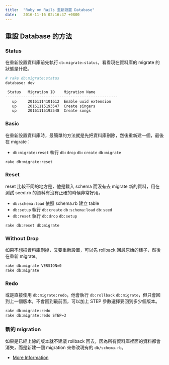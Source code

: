 ```yaml
---
title:  "Ruby on Rails 重新設置 Database"
date:   2016-11-16 02:16:47 +0800
---
```


## 重設 Database 的方法

### Status

在重新設置資料庫前先執行 `db:migrate:status`，看看現在資料庫的 migrate 的狀態是什麼。

```sh
# rake db:migrate:status
database: dev

 Status   Migration ID    Migration Name
--------------------------------------------------
   up     20161114101612  Enable uuid extension
   up     20161115193547  Create singers
   up     20161115193548  Create songs
```

### Basic

在重新設置資料庫時，最簡單的方法就是先把資料庫刪除，然後重新建一個，最後在 migrate：

- `db:migrate:reset` 執行 `db:drop` `db:create` `db:migrate`

```sh
rake db:migrate:reset
```

<!--excerpt-->

### Reset

reset 比較不同的地方是，他是載入 schema 而沒有去 migrate 新的資料，用在測試 seed.rb 的資料有沒有正確的時候非常好用。

- `db:schema:load` 依照 schema.rb 建立 table
- `db:setup` 執行 `db:create` `db:schema:load` `db:seed`
- `db:reset` 執行 `db:drop` `db:setup`

```sh
rake db:reset db:migrate
```

### Without Drop

如果不想把資料庫刪掉，又要重新設置，可以先 rollback 回最原始的樣子，然後在重新 migrate。

```sh
rake db:migrate VERSION=0
rake db:migrate
```

### Redo

或是直接使用 `db:migrate:redo`，他會執行 `db:rollback` `db:migrate`，但只會回到上一個版本，不會回到最前面，可以加上 STEP 參數選擇要回到多少個版本。

```sh
rake db:migrate:redo
rake db:migrate:redo STEP=3
```

### 新的 migration

如果是已經上線的版本就不建議 rollback 回去，因為所有資料庫裡面的資料都會消失，而是新建一個 migration 來修改現有的 `db/schema.rb`。

- [More Information](https://en.wikibooks.org/wiki/Ruby_on_Rails/ActiveRecord/Migrations)
